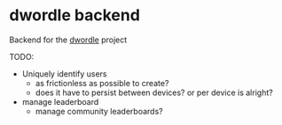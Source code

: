 # dwordle backend

Backend for the [dwordle](https://github.com/DioneJM/dwordle) project

TODO:
- Uniquely identify users
  - as frictionless as possible to create?
  - does it have to persist between devices? or per device is alright?
- manage leaderboard
  - manage community leaderboards?
